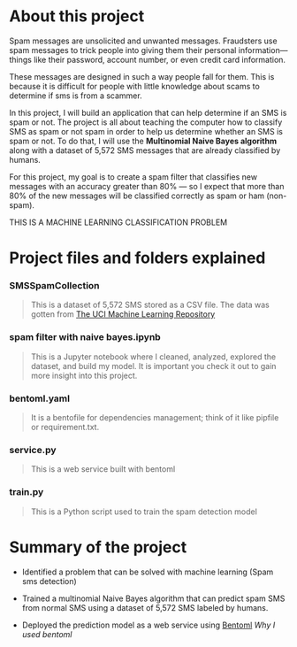 # About this project 

Spam messages are unsolicited and unwanted messages. Fraudsters use spam messages to trick people into giving them their personal information—things like their password, account number, or even credit card information.

These messages are designed in such a way people fall for them. This is because it is difficult for people with little knowledge about scams to determine if sms is from a scammer.

In this project, I will build an application that can help determine if an SMS is spam or not. The project is all about teaching the computer how to classify SMS as spam or not spam in order to help us determine whether an SMS is spam or not. To do that, I will use the **Multinomial Naive Bayes algorithm** along with a dataset of 5,572 SMS messages that are already classified by humans.

For this project, my goal is to create a spam filter that classifies new messages with an accuracy greater than 80% — so I expect that more than 80% of the new messages will be classified correctly as spam or ham (non-spam).

THIS IS A MACHINE LEARNING CLASSIFICATION PROBLEM




# Project files and folders explained 

### SMSSpamCollection
> This is a dataset of 5,572 SMS stored as a CSV file. The data was gotten from [The UCI Machine Learning Repository](https://archive.ics.uci.edu/dataset/228/sms+spam+collection)

### spam filter with naive bayes.ipynb
> This is a Jupyter notebook where I cleaned, analyzed, explored the dataset, and build my model. It is important you check it out to gain more insight into this project.

### bentoml.yaml
> It is a bentofile for dependencies management; think of it like pipfile or requirement.txt.

### service.py
> This is a web service built with bentoml

### train.py
> This is a Python script used to train the spam detection model
 
# Summary of the project
- Identified a problem that can be solved with machine learning (Spam sms detection) 
- Trained a multinomial Naive Bayes algorithm that can predict spam SMS from normal SMS using a dataset of 5,572 SMS labeled by humans.

- Deployed the prediction model as a web service using [Bentoml](https://www.bentoml.com/) *Why I used bentoml* 
